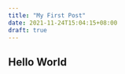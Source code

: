 ```yaml
---
title: "My First Post"
date: 2021-11-24T15:04:15+08:00
draft: true
---
```


## Hello World

<!--more-->
